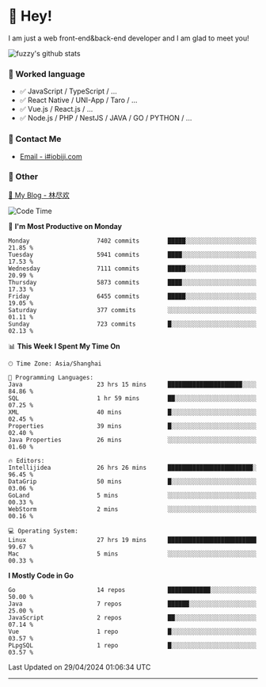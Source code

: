 # 👋 Hey!

I am just a web front-end&back-end developer and I am glad to meet you!

![fuzzy's github stats](https://github-readme-stats.vercel.app/api?username=JaydenForYou&&show_icons=true&&title_color=1abc9c&&icon_color=1abc9c)


### 📝 Worked language

- ✅ JavaScript / TypeScript / ...
- ✅ React Native / UNI-App / Taro / ...
- ✅ Vue.js / React.js / ...
- ✅ Node.js / PHP / NestJS / JAVA / GO / PYTHON / ...

### 📮 Contact Me

- [Email - i#iobiji.com](mailto:i@iobiji.com)


### 🤪 Other

[📌 My Blog - 林尽欢](https://iobiji.com)

<!--START_SECTION:waka-->
![Code Time](http://img.shields.io/badge/Code%20Time-485%20hrs%2047%20mins-blue)

📅 **I'm Most Productive on Monday** 

```text
Monday                   7402 commits        █████░░░░░░░░░░░░░░░░░░░░   21.85 % 
Tuesday                  5941 commits        ████░░░░░░░░░░░░░░░░░░░░░   17.53 % 
Wednesday                7111 commits        █████░░░░░░░░░░░░░░░░░░░░   20.99 % 
Thursday                 5873 commits        ████░░░░░░░░░░░░░░░░░░░░░   17.33 % 
Friday                   6455 commits        █████░░░░░░░░░░░░░░░░░░░░   19.05 % 
Saturday                 377 commits         ░░░░░░░░░░░░░░░░░░░░░░░░░   01.11 % 
Sunday                   723 commits         █░░░░░░░░░░░░░░░░░░░░░░░░   02.13 % 
```


📊 **This Week I Spent My Time On** 

```text
🕑︎ Time Zone: Asia/Shanghai

💬 Programming Languages: 
Java                     23 hrs 15 mins      █████████████████████░░░░   84.86 % 
SQL                      1 hr 59 mins        ██░░░░░░░░░░░░░░░░░░░░░░░   07.25 % 
XML                      40 mins             █░░░░░░░░░░░░░░░░░░░░░░░░   02.45 % 
Properties               39 mins             █░░░░░░░░░░░░░░░░░░░░░░░░   02.40 % 
Java Properties          26 mins             ░░░░░░░░░░░░░░░░░░░░░░░░░   01.60 % 

🔥 Editors: 
Intellijidea             26 hrs 26 mins      ████████████████████████░   96.45 % 
DataGrip                 50 mins             █░░░░░░░░░░░░░░░░░░░░░░░░   03.06 % 
GoLand                   5 mins              ░░░░░░░░░░░░░░░░░░░░░░░░░   00.33 % 
WebStorm                 2 mins              ░░░░░░░░░░░░░░░░░░░░░░░░░   00.16 % 

💻 Operating System: 
Linux                    27 hrs 19 mins      █████████████████████████   99.67 % 
Mac                      5 mins              ░░░░░░░░░░░░░░░░░░░░░░░░░   00.33 % 
```

**I Mostly Code in Go** 

```text
Go                       14 repos            ████████████░░░░░░░░░░░░░   50.00 % 
Java                     7 repos             ██████░░░░░░░░░░░░░░░░░░░   25.00 % 
JavaScript               2 repos             ██░░░░░░░░░░░░░░░░░░░░░░░   07.14 % 
Vue                      1 repo              █░░░░░░░░░░░░░░░░░░░░░░░░   03.57 % 
PLpgSQL                  1 repo              █░░░░░░░░░░░░░░░░░░░░░░░░   03.57 % 
```




 Last Updated on 29/04/2024 01:06:34 UTC
<!--END_SECTION:waka-->
---
